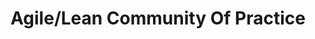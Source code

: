 ---
# This topic lives at
# https://digital.gov/topics/agile-lean-community-of-practice

slug: "agile-lean-community-of-practice"

# Topic Title
title: "Agile/Lean Community Of Practice"

# description — keep it short and clear
summary: ""


# Weight
weight: 1

# For more information on managing topics,
# see https://github.com/GSA/digitalgov.gov/wiki
---